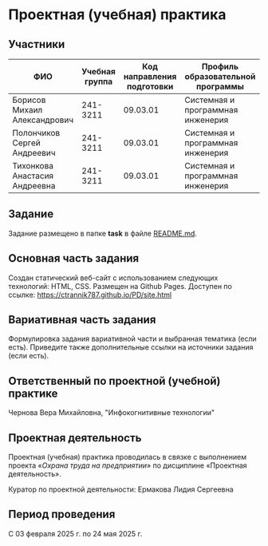 # Проектная (учебная) практика

## Участники

| ФИО | Учебная группа | Код направления подготовки | Профиль образовательной программы |
|-|-|-|-|
| Борисов Михаил Александрович |241-3211|09.03.01|Системная и программная инженерия|
| Полончиков Сергей Андреевич |241-3211|09.03.01|Системная и программная инженерия|
| Тихонкова Анастасия Андреевна |241-3211|09.03.01|Системная и программная инженерия|

## Задание

Задание размещено в папке **task** в файле [README.md](task/README.md).

## Основная часть задания
Создан статический веб-сайт с использованием следующих технологий: HTML, CSS. Размещен на Github Pages. Доступен по ссылке: https://ctrannik787.github.io/PD/site.html

## Вариативная часть задания

Формулировка задания вариативной части и выбранная тематика (если есть). Приведите также дополнительные ссылки на источники задания (если есть).

## Ответственный по проектной (учебной) практике

Чернова Вера Михайловна, "Инфокогнитивные технологии"

## Проектная деятельность

Проектная (учебная) практика проводилась в связке с выполнением проекта «*Охрана труда на предприятии*» по дисциплине «Проектная деятельность».

Куратор по проектной деятельности: Ермакова Лидия Сергеевна

## Период проведения

С 03 февраля 2025 г. по 24 мая 2025 г.

